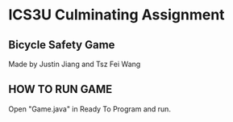# ICS3U Culminating Assignment

## Bicycle Safety Game

Made by Justin Jiang and Tsz Fei Wang

## HOW TO RUN GAME
Open "Game.java" in Ready To Program and run.
